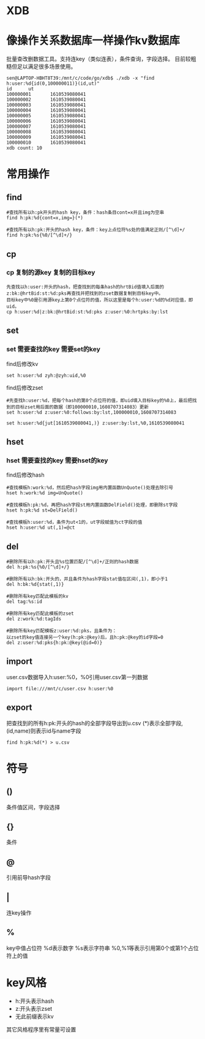 # XDB
# 像操作关系数据库一样操作kv数据库
批量查改删数据工具。支持连key（类似连表），条件查询，字段选择。
目前较粗糙但足以满足很多场景使用。

```
sen@LAPTOP-HBHT8T39:/mnt/c/code/go/xdb$ ./xdb -x "find h:user:%d{id(0,100000011)}(id,ut)"
id      ut
100000001       1610539080041
100000002       1610539080041
100000003       1610539080041
100000004       1610539080041
100000005       1610539080041
100000006       1610539080041
100000007       1610539080041
100000008       1610539080041
100000009       1610539080041
100000010       1610539080041
xdb count: 10
```

# 常用操作
## find
```
#查找所有以h:pk开头的hash key，条件：hash条目cont=x并且img为空串
find h:pk:%d{cont=x,img=}(*)

#查找所有以h:pk:开头的hash key，条件：key上点位符%s处的值满足正则/[^\d]+/
find h:pk:%s{%0/[^\d]+/}
```
## cp
### cp 复制的源key  复制的目标key
```
先查找以h:user:开头的hash，把查找到的每条hash的hrtBid值填入后面的z:bk:@hrtBid:st:%d:pks再查找并把找到的zset数据复制到目标key中。
目标key中%0是引用源key上第0个点位符的值，所以这里是每个h:user:%d的%d对应值，即uid。
cp h:user:%d|z:bk:@hrtBid:st:%d:pks z:user:%0:hrtpks:by:lst
```
## set
### set 需要查找的key   需要set的key
find后修改kv
```
set h:user:%d zyh:@zyh:uid,%0
```
find后修改zset
```
#先查找h:user:%d，把每个hash的第0个点位符的值，即uid填入目标key的%0上，最后把找到的目标zset用后面的数据（即100000010,1608707314083）更新
set h:user:%d z:user:%0:follows:by:lst,100000010,1608707314083

set h:user:%d{jut[1610539080041,)} z:user:by:lst,%0,1610539080041
```
## hset
### hset 需要查找的key  需要hset的key
find后修改hash
```
#查找模板h:work:%d，然后把hash字段img用内置函数UnQuote()处理去除引号
hset h:work:%d img=UnQuote()

#查找模板h:pk:%d，再把hash字段st用内置函数DelField()处理，即删除st字段
hset h:pk:%d st=DelField()

#查找模板h:user:%d，条件为ut<1的，ut字段赋值为ct字段的值
hset h:user:%d ut(,1)=@ct
```
## del
```
#删除所有以h:pk:开头且%s位置匹配/[^\d]+/正则的hash数据
del h:pk:%s{%0/[^\d]+/}

#删除所有以h:bk:开头的，并且条件为hash字段stat值在区间(,1)，即小于1
del h:bk:%d{stat(,1)}

#删除所有key匹配此模板的kv
del tag:%s:id

#删除所有key匹配此模板的zset
del z:work:%d:tagIds

#删除所有key匹配模板z:user:%d:pks，且条件为：
以zset的key值连接另一个key(h:pk:@key)后，且h:pk:@key的id字段=0
del z:user:%d:pks{h:pk:@key(@id=0)}
```
## import
user.csv数据导入h:user:%0，%0引用user.csv第一列数据
```
import file:///mnt/c/user.csv h:user:%0
```

## export
把查找到的所有h:pk:开头的hash的全部字段导出到u.csv
(*)表示全部字段,(id,name)则表示id与name字段
```
find h:pk:%d(*) > u.csv
```

# 符号
## ()
条件值区间，字段选择

## {}
条件

## @
引用前导hash字段

## |
连key操作

## %
key中值占位符
%d表示数字
%s表示字符串
%0,%1等表示引用第0个或第1个占位符上的值

# key风格
* h:开头表示hash
* z:开头表示zset
* 无此前缀表示kv

其它风格程序里有常量可设置